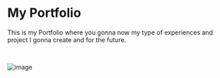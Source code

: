# My Portfolio

This is my Portfolio where you gonna now my type of experiences and project I gonna  create and for the future. 

<br>

![image](https://github.com/Willpower0304/Portfolio/assets/131618521/1568d825-2c6c-446d-950b-7ee7af896b9d)

